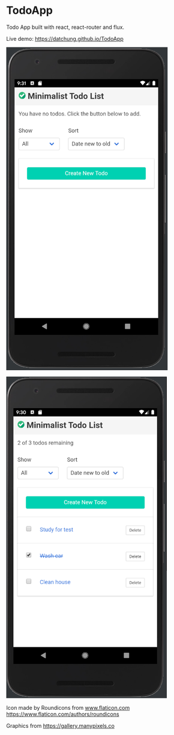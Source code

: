 # TodoApp

Todo App built with react, react-router and flux.

Live demo: https://datchung.github.io/TodoApp

![Screen shot](https://github.com/datchung/TodoApp/raw/master/images/Screenshots/Empty.PNG "Screen shot")

![Screen shot](https://github.com/datchung/TodoApp/raw/master/images/Screenshots/Populated.PNG "Screen shot")

Icon made by Roundicons from www.flaticon.com
https://www.flaticon.com/authors/roundicons

Graphics from https://gallery.manypixels.co